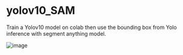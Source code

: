 # yolov10_SAM
Train a Yolov10 model on colab then use the bounding box from Yolo inference with segment anything model.


![image](https://github.com/user-attachments/assets/29f4d3a5-7dad-436a-ae0d-fd4634d59d18)

